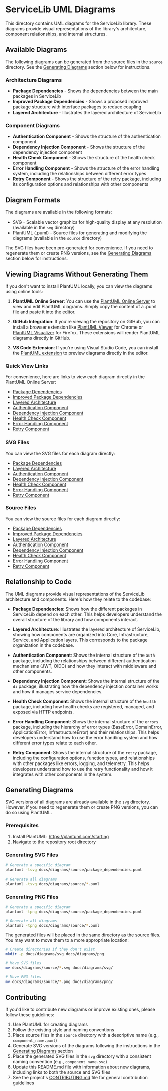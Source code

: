 # ServiceLib UML Diagrams

This directory contains UML diagrams for the ServiceLib library. These diagrams provide visual representations of the library's architecture, component relationships, and internal structures.

## Available Diagrams

The following diagrams can be generated from the source files in the `source` directory. See the [Generating Diagrams](#generating-diagrams) section below for instructions.

### Architecture Diagrams

- **Package Dependencies** - Shows the dependencies between the main packages in ServiceLib
- **Improved Package Dependencies** - Shows a proposed improved package structure with interface packages to reduce coupling
- **Layered Architecture** - Illustrates the layered architecture of ServiceLib

### Component Diagrams

- **Authentication Component** - Shows the structure of the authentication component
- **Dependency Injection Component** - Shows the structure of the dependency injection component
- **Health Check Component** - Shows the structure of the health check component
- **Error Handling Component** - Shows the structure of the error handling system, including the relationships between different error types
- **Retry Component** - Shows the structure of the retry package, including its configuration options and relationships with other components

## Diagram Formats

The diagrams are available in the following formats:

- SVG - Scalable vector graphics for high-quality display at any resolution (available in the `svg` directory)
- PlantUML (.puml) - Source files for generating and modifying the diagrams (available in the `source` directory)

The SVG files have been pre-generated for convenience. If you need to regenerate them or create PNG versions, see the [Generating Diagrams](#generating-diagrams) section below for instructions.

## Viewing Diagrams Without Generating Them

If you don't want to install PlantUML locally, you can view the diagrams using online tools:

1. **PlantUML Online Server**: You can use the [PlantUML Online Server](http://www.plantuml.com/plantuml/uml/) to view and edit PlantUML diagrams. Simply copy the content of a .puml file and paste it into the editor.

2. **GitHub Integration**: If you're viewing the repository on GitHub, you can install a browser extension like [PlantUML Viewer](https://chrome.google.com/webstore/detail/plantuml-viewer/legbfeljfbjgfifnkmpoajgpgejojooj) for Chrome or [PlantUML Visualizer](https://addons.mozilla.org/en-US/firefox/addon/plantuml-visualizer/) for Firefox. These extensions will render PlantUML diagrams directly in GitHub.

3. **VS Code Extension**: If you're using Visual Studio Code, you can install the [PlantUML extension](https://marketplace.visualstudio.com/items?itemName=jebbs.plantuml) to preview diagrams directly in the editor.

### Quick View Links

For convenience, here are links to view each diagram directly in the PlantUML Online Server:

- [Package Dependencies](http://www.plantuml.com/plantuml/proxy?src=https://raw.githubusercontent.com/abitofhelp/servicelib/main/docs/diagrams/source/package_dependencies.puml)
- [Improved Package Dependencies](http://www.plantuml.com/plantuml/proxy?src=https://raw.githubusercontent.com/abitofhelp/servicelib/main/docs/diagrams/source/improved_package_dependencies.puml)
- [Layered Architecture](http://www.plantuml.com/plantuml/proxy?src=https://raw.githubusercontent.com/abitofhelp/servicelib/main/docs/diagrams/source/layered_architecture.puml)
- [Authentication Component](http://www.plantuml.com/plantuml/proxy?src=https://raw.githubusercontent.com/abitofhelp/servicelib/main/docs/diagrams/source/auth_component.puml)
- [Dependency Injection Component](http://www.plantuml.com/plantuml/proxy?src=https://raw.githubusercontent.com/abitofhelp/servicelib/main/docs/diagrams/source/di_component.puml)
- [Health Check Component](http://www.plantuml.com/plantuml/proxy?src=https://raw.githubusercontent.com/abitofhelp/servicelib/main/docs/diagrams/source/health_component.puml)
- [Error Handling Component](http://www.plantuml.com/plantuml/proxy?src=https://raw.githubusercontent.com/abitofhelp/servicelib/main/docs/diagrams/source/errors_component.puml)
- [Retry Component](http://www.plantuml.com/plantuml/proxy?src=https://raw.githubusercontent.com/abitofhelp/servicelib/main/docs/diagrams/source/retry_component.puml)

### SVG Files

You can view the SVG files for each diagram directly:

- [Package Dependencies](svg/package_dependencies.svg)
- [Layered Architecture](svg/layered_architecture.svg)
- [Authentication Component](svg/auth_component.svg)
- [Dependency Injection Component](svg/di_component.svg)
- [Health Check Component](svg/health_component.svg)
- [Error Handling Component](svg/errors_component.svg)
- [Retry Component](svg/retry_component.svg)

### Source Files

You can view the source files for each diagram directly:

- [Package Dependencies](source/package_dependencies.puml)
- [Improved Package Dependencies](source/improved_package_dependencies.puml)
- [Layered Architecture](source/layered_architecture.puml)
- [Authentication Component](source/auth_component.puml)
- [Dependency Injection Component](source/di_component.puml)
- [Health Check Component](source/health_component.puml)
- [Error Handling Component](source/errors_component.puml)
- [Retry Component](source/retry_component.puml)

## Relationship to Code

The UML diagrams provide visual representations of the ServiceLib architecture and components. Here's how they relate to the codebase:

- **Package Dependencies**: Shows how the different packages in ServiceLib depend on each other. This helps developers understand the overall structure of the library and how components interact.

- **Layered Architecture**: Illustrates the layered architecture of ServiceLib, showing how components are organized into Core, Infrastructure, Service, and Application layers. This corresponds to the package organization in the codebase.

- **Authentication Component**: Shows the internal structure of the `auth` package, including the relationships between different authentication mechanisms (JWT, OIDC) and how they interact with middleware and other components.

- **Dependency Injection Component**: Shows the internal structure of the `di` package, illustrating how the dependency injection container works and how it manages service dependencies.

- **Health Check Component**: Shows the internal structure of the `health` package, including how health checks are registered, managed, and exposed via HTTP endpoints.

- **Error Handling Component**: Shows the internal structure of the `errors` package, including the hierarchy of error types (BaseError, DomainError, ApplicationError, InfrastructureError) and their relationships. This helps developers understand how to use the error handling system and how different error types relate to each other.

- **Retry Component**: Shows the internal structure of the `retry` package, including the configuration options, function types, and relationships with other packages like errors, logging, and telemetry. This helps developers understand how to use the retry functionality and how it integrates with other components in the system.

## Generating Diagrams

SVG versions of all diagrams are already available in the `svg` directory. However, if you need to regenerate them or create PNG versions, you can do so using PlantUML.

### Prerequisites

1. Install PlantUML: https://plantuml.com/starting
2. Navigate to the repository root directory

### Generating SVG Files

```bash
# Generate a specific diagram
plantuml -tsvg docs/diagrams/source/package_dependencies.puml

# Generate all diagrams
plantuml -tsvg docs/diagrams/source/*.puml
```

### Generating PNG Files

```bash
# Generate a specific diagram
plantuml -tpng docs/diagrams/source/package_dependencies.puml

# Generate all diagrams
plantuml -tpng docs/diagrams/source/*.puml
```

The generated files will be placed in the same directory as the source files. You may want to move them to a more appropriate location:

```bash
# Create directories if they don't exist
mkdir -p docs/diagrams/svg docs/diagrams/png

# Move SVG files
mv docs/diagrams/source/*.svg docs/diagrams/svg/

# Move PNG files
mv docs/diagrams/source/*.png docs/diagrams/png/
```

## Contributing

If you'd like to contribute new diagrams or improve existing ones, please follow these guidelines:

1. Use PlantUML for creating diagrams
2. Follow the existing style and naming conventions
3. Place source files in the `source` directory with a descriptive name (e.g., `component_name.puml`)
4. Generate SVG versions of the diagrams following the instructions in the [Generating Diagrams](#generating-diagrams) section
5. Place the generated SVG files in the `svg` directory with a consistent naming convention (e.g., `component_name.svg`)
6. Update this README.md file with information about new diagrams, including links to both the source and SVG files
7. See the project's [CONTRIBUTING.md](../../../CONTRIBUTING.md) file for general contribution guidelines
